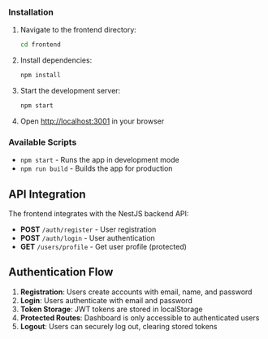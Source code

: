 ### Installation

1. Navigate to the frontend directory:
   ```bash
   cd frontend
   ```

2. Install dependencies:
   ```bash
   npm install
   ```

3. Start the development server:
   ```bash
   npm start
   ```

4. Open [http://localhost:3001](http://localhost:3001) in your browser

### Available Scripts

- `npm start` - Runs the app in development mode
- `npm run build` - Builds the app for production

## API Integration

The frontend integrates with the NestJS backend API:

- **POST** `/auth/register` - User registration
- **POST** `/auth/login` - User authentication
- **GET** `/users/profile` - Get user profile (protected)

## Authentication Flow

1. **Registration**: Users create accounts with email, name, and password
2. **Login**: Users authenticate with email and password
3. **Token Storage**: JWT tokens are stored in localStorage
4. **Protected Routes**: Dashboard is only accessible to authenticated users
5. **Logout**: Users can securely log out, clearing stored tokens
